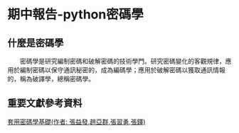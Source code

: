 # 期中報告-python密碼學

## 什麼是密碼學
&emsp;&emsp;密碼學是研究編制密碼和破解密碼的技術學門。研究密碼變化的客觀規律，應用於編制密碼以保守通訊秘密的，成為編碼學；應用於破解密碼以獲取通訊情報的，稱為破譯學，總稱密碼學。
 
## 重要文獻參考資料  
<a href="https://www.itsfun.com.tw/%E5%AF%86%E7%A2%BC%E5%AD%B8/wiki-9575575-3900455">套用密碼學基礎(作者: 張益發,趙亞群,張習勇,張鐸)</a>
